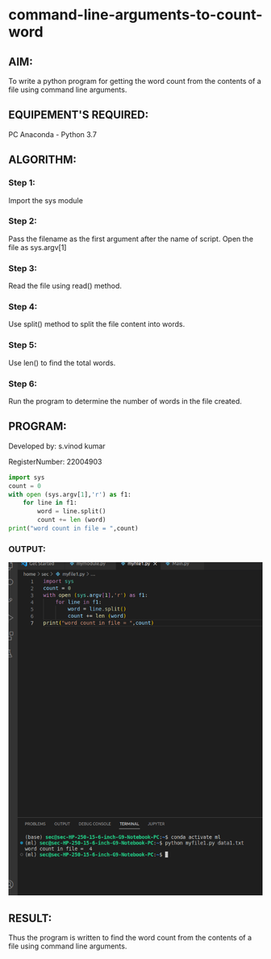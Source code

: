 # command-line-arguments-to-count-word
## AIM:
To write a python program for getting the word count from the contents of a file using command line arguments.
## EQUIPEMENT'S REQUIRED: 
PC
Anaconda - Python 3.7
## ALGORITHM: 
### Step 1: 
Import the sys module

### Step 2: 
Pass the filename as the first argument after the name of script. Open the file as sys.argv[1]
 
### Step 3: 
Read the file using read() method.

### Step 4:  
Use split() method to split the file content into words.

### Step 5:  
Use len() to find the total words.

### Step 6: 
Run the program to determine the number of words in the file created.

## PROGRAM:

 Developed by: s.vinod kumar
 
 RegisterNumber: 22004903

```python
import sys
count = 0
with open (sys.argv[1],'r') as f1:
    for line in f1:
        word = line.split()
        count += len (word)
print("word count in file = ",count)
```
### OUTPUT:
![output](output.png)



## RESULT:
Thus the program is written to find the word count from the contents of a file using command line arguments.
